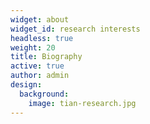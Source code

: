 ```yaml
---
widget: about
widget_id: research interests
headless: true
weight: 20
title: Biography
active: true
author: admin
design:
  background:
    image: tian-research.jpg
---
```

